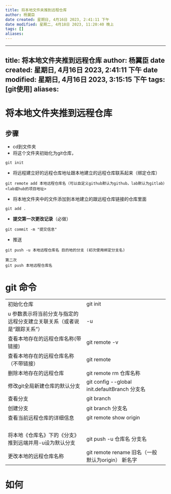 ```yaml
---
title: 将本地文件夹推到远程仓库
author: 杨翼臣
date created: 星期日, 4月16日 2023, 2:41:11 下午
date modified: 星期二, 4月18日 2023, 11:20:40 晚上
tags: []
aliases: 
---
```


---
title: 将本地文件夹推到远程仓库
author: 杨翼臣
date created: 星期日, 4月16日 2023, 2:41:11 下午
date modified: 星期日, 4月16日 2023, 3:15:15 下午
tags: [git使用]
aliases: 
---





# 将本地文件夹推到远程仓库
## 步骤
- cd到文件夹
- 将这个文件夹初始化为git仓库，
```console
git init
```
- 将远程建立好的远程仓库地址跟本地建立的远程仓库联系起来（绑定仓库）
```
git remote add 本地远程仓库名（可以自定义github默认为github，lab默认为gitlab）<lab或hub的项目地址>
```
- 将本地文件夹中的文件添加到本地建立的跟远程仓库链接的仓库里面
```
git add .
```
- **提交第一次更改记录**（必做）
```
git commit -m "提交信息"
```
- 推送
```
git push -u 本地远程仓库名 目的地的分支 (初次使用绑定分支名)

第二次
git push 本地远程仓库名
```

# git 命令

|                                                                        |                                               |     |
|:---------------------------------------------------------------------- |:--------------------------------------------- |:--- |
| 初始化仓库                                                             | git init                                      |     |
| u 参数表示将当前分支与指定的远程分支建立关联关系（或者说是“跟踪关系”） | -u                                            |     |
| 查看本地存在的远程仓库名称(带链接)                                     | git remote -v                                 |     |
| 查看本地存在的远程仓库名称（不带链接）                                 | git remote                                    |     |
| 删除本地存在的远程仓库                                                 | git remote rm 仓库名称                        |     |
| 修改git全局新建仓库的默认分支                                          | git config --global init.defaultBranch 分支名 |     |
| 查看分支                                                               | git branch                                    |     |
| 创建分支                                                               | git branch 分支名                             |     |
|                              查看当前远程仓库的详细信息                                          |       git remote show origin                                          |     |
|                                                                        |                                               |     |
|                                                                        |                                               |     |
|                                                                        |                                               |     |
|                                                                        |                                               |     |
| 将本地《仓库名》下的《分支》推到远端并用-u设为默认分支                 | git push -u 仓库名 分支名                     |     |
| 更改本地的远程仓库名称                                                 |git remote rename 旧名（一般默认为origin） 新名字|  |

# 如何

